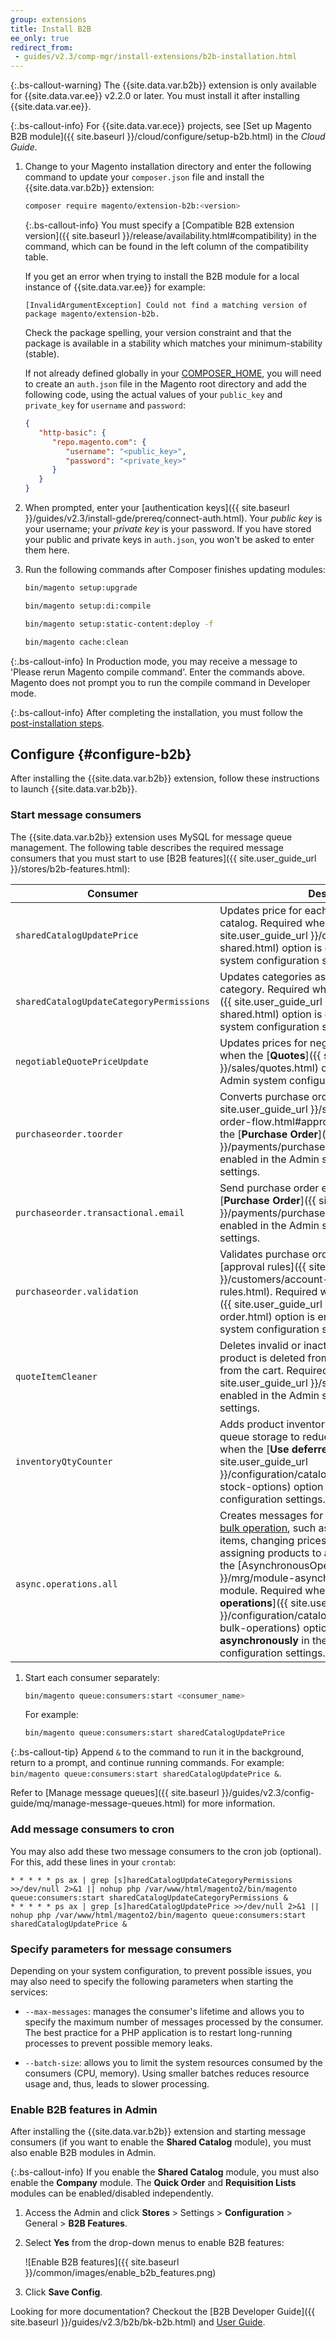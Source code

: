 ```yaml
---
group: extensions
title: Install B2B
ee_only: true
redirect_from:
 - guides/v2.3/comp-mgr/install-extensions/b2b-installation.html
---
```


{:.bs-callout-warning}
The {{site.data.var.b2b}} extension is only available for {{site.data.var.ee}} v2.2.0 or later. You must install it after installing {{site.data.var.ee}}.

{:.bs-callout-info}
For {{site.data.var.ece}} projects, see [Set up Magento B2B module]({{ site.baseurl }}/cloud/configure/setup-b2b.html) in the _Cloud Guide_.

1. Change to your Magento installation directory and enter the following command to update your `composer.json` file and install the {{site.data.var.b2b}} extension:

   ```bash
   composer require magento/extension-b2b:<version>
   ```

   {:.bs-callout-info}
   You must specify a [Compatible B2B extension version]({{ site.baseurl }}/release/availability.html#compatibility) in the command, which can be found in the left column of the compatibility table.

   If you get an error when trying to install the B2B module for a local instance of {{site.data.var.ee}} for example:

   ```terminal
   [InvalidArgumentException] Could not find a matching version of package magento/extension-b2b.
   ```

   Check the package spelling, your version constraint and that the package is available in a stability which matches your minimum-stability (stable).

   If not already defined globally in your [COMPOSER_HOME](https://getcomposer.org/doc/03-cli.md#composer-home), you will need to create an `auth.json` file in the Magento root directory and add the following code, using the actual values of your `public_key` and `private_key` for `username` and `password`:

   ```json
   {
      "http-basic": {
         "repo.magento.com": {
            "username": "<public_key>",
            "password": "<private_key>"
         }
      }
   }
   ```

1. When prompted, enter your [authentication keys]({{ site.baseurl }}/guides/v2.3/install-gde/prereq/connect-auth.html). Your *public key* is your username; your *private key* is your password. If you have stored your public and private keys in `auth.json`, you won't be asked to enter them here.

1. Run the following commands after Composer finishes updating modules:

   ```bash
   bin/magento setup:upgrade
   ```

   ```bash
   bin/magento setup:di:compile
   ```

   ```bash
   bin/magento setup:static-content:deploy -f
   ```

   ```bash
   bin/magento cache:clean
   ```

 {:.bs-callout-info}
 In Production mode, you may receive a message to 'Please rerun Magento compile command'.  Enter the commands above. Magento does not prompt you to run the compile command in Developer mode.

{:.bs-callout-info}
After completing the installation, you must follow the [post-installation steps](#configure-b2b).

## Configure {#configure-b2b}

After installing the {{site.data.var.b2b}} extension, follow these instructions to launch {{site.data.var.b2b}}.

### Start message consumers

The {{site.data.var.b2b}} extension uses MySQL for message queue management. The following table describes the required message consumers that you must start to use [B2B features]({{ site.user_guide_url }}/stores/b2b-features.html):

| Consumer                                 | Description                                                                                                                                                                                                                                                                                                                                                                                                                                                                                                                                                                                                        |
|------------------------------------------|--------------------------------------------------------------------------------------------------------------------------------------------------------------------------------------------------------------------------------------------------------------------------------------------------------------------------------------------------------------------------------------------------------------------------------------------------------------------------------------------------------------------------------------------------------------------------------------------------------------------|
| `sharedCatalogUpdatePrice`               | Updates price for each product in a shared catalog. Required when the [**Shared Catalogs**]({{ site.user_guide_url }}/catalog/catalog-shared.html) option is enabled in the Admin system configuration settings.                                                                                                                                                                                                                                                                                                                                                                                                   |
| `sharedCatalogUpdateCategoryPermissions` | Updates categories assigned to a shared catalog category. Required when the [**Shared Catalogs**]({{ site.user_guide_url }}/catalog/catalog-shared.html) option is enabled in the Admin system configuration settings.                                                                                                                                                                                                                                                                                                                                                                                             |
| `negotiableQuotePriceUpdate`             | Updates prices for negotiable quotes. Required when the [**Quotes**]({{ site.user_guide_url }}/sales/quotes.html) option is enabled in the Admin system configuration settings.                                                                                                                                                                                                                                                                                                                                                                                                                                    |
| `purchaseorder.toorder`                  | Converts purchase order to [order]({{ site.user_guide_url }}/stores/b2b-purchase-order-flow.html#approval-rules). Required when the [**Purchase Order**]({{ site.user_guide_url }}/payments/purchase-order.html) option is enabled in the Admin system configuration settings.                                                                                                                                                                                                                                                                                                                                     |
| `purchaseorder.transactional.email`      | Send purchase order emails. Required when the [**Purchase Order**]({{ site.user_guide_url }}/payments/purchase-order.html) option is enabled in the Admin system configuration settings.                                                                                                                                                                                                                                                                                                                                                                                                                           |
| `purchaseorder.validation`               | Validates purchase order against relevant [approval rules]({{ site.user_guide_url }}/customers/account-dashboard-approval-rules.html). Required when the [**Purchase Order**]({{ site.user_guide_url }}/payments/purchase-order.html) option is enabled in the Admin system configuration settings.                                                                                                                                                                                                                                                                                                                |
| `quoteItemCleaner`                       | Deletes invalid or inactive price quotes when a product is deleted from the catalog or removed from the cart. Required when the [**Quotes**]({{ site.user_guide_url }}/sales/quotes.html) option is enabled in the Admin system configuration settings.                                                                                                                                                                                                                                                                                                                                                            |
| `inventoryQtyCounter`                    | Adds product inventory quantity updates to queue storage to reduce database load. Required when the [**Use deferred stock update**]({{ site.user_guide_url }}/configuration/catalog/inventory.html#product-stock-options) option is enabled in the Admin configuration settings.                                                                                                                                                                                                                                                                                                                                   |
| `async.operations.all`                   | Creates messages for each individual task of a [bulk operation](https://developer.adobe.com/commerce/php/development/components/message-queues/bulk-operations/), such as importing or exporting items, changing prices on a mass scale, and assigning products to a warehouse. Added by the [AsynchronousOperations]({{ page.baseurl }}/mrg/module-asynchronous-operations.html) module. Required when the [**Admin bulk operations**]({{ site.user_guide_url }}/configuration/catalog/inventory.html?#admin-bulk-operations) option is set to **Run asynchronously** in the Admin system configuration settings. |

1. Start each consumer separately:

   ```bash
   bin/magento queue:consumers:start <consumer_name>
   ```

   For example:

   ```bash
   bin/magento queue:consumers:start sharedCatalogUpdatePrice
   ```

{:.bs-callout-tip}
Append `&` to the command to run it in the background, return to a prompt, and continue running commands. For example: `bin/magento queue:consumers:start sharedCatalogUpdatePrice &`.

Refer to [Manage message queues]({{ site.baseurl }}/guides/v2.3/config-guide/mq/manage-message-queues.html) for more information.

### Add message consumers to cron

You may also add these two message consumers to the cron job (optional). For this, add these lines in your `crontab`:

```terminal
* * * * * ps ax | grep [s]haredCatalogUpdateCategoryPermissions >>/dev/null 2>&1 || nohup php /var/www/html/magento2/bin/magento queue:consumers:start sharedCatalogUpdateCategoryPermissions &
* * * * * ps ax | grep [s]haredCatalogUpdatePrice >>/dev/null 2>&1 || nohup php /var/www/html/magento2/bin/magento queue:consumers:start sharedCatalogUpdatePrice &
```

### Specify parameters for message consumers

Depending on your system configuration, to prevent possible issues, you may also need to specify the following parameters when starting the services:

-  `--max-messages`: manages the consumer's lifetime and allows you to specify the maximum number of messages processed by the consumer. The best practice for a PHP application is to restart long-running processes to prevent possible memory leaks.

-  `--batch-size`: allows you to limit the system resources consumed by the consumers (CPU, memory). Using smaller batches reduces resource usage and, thus, leads to slower processing.

### Enable B2B features in Admin

After installing the {{site.data.var.b2b}} extension and starting message consumers (if you want to enable the **Shared Catalog** module), you must also enable B2B modules in Admin.

{:.bs-callout-info}
If you enable the **Shared Catalog** module, you must also enable the **Company** module. The **Quick Order** and **Requisition Lists** modules can be enabled/disabled independently.

1. Access the Admin and click **Stores** > Settings > **Configuration** > General > **B2B Features**.

1. Select **Yes** from the drop-down menus to enable B2B features:

    ![Enable B2B features]({{ site.baseurl }}/common/images/enable_b2b_features.png)

1. Click **Save Config**.

Looking for more documentation? Checkout the [B2B Developer Guide]({{ site.baseurl }}/guides/v2.3/b2b/bk-b2b.html) and [User Guide](https://docs.magento.com/m2/b2b/user_guide/getting-started.html).
